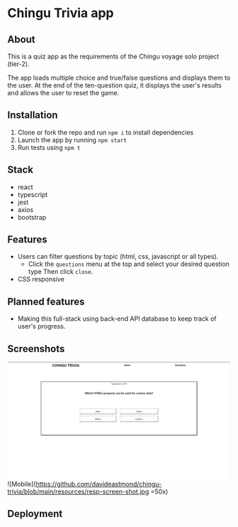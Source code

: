 # Chingu Trivia app

## About
This is a quiz app as the requirements of the Chingu voyage solo project (tier-2).

The app loads multiple choice and true/false questions and displays them to the user. At the end of the ten-question quiz, it displays the user's results and allows the user to reset the game.

## Installation
1. Clone or fork the repo and run `npm i` to install dependencies
2. Launch the app by running `npm start`
3. Run tests using `npm t`

## Stack
- react
- typescript
- jest
- axios
- bootstrap

## Features
- Users can filter questions by topic (html, css, javascript or all types).
  - Click the `questions` menu at the top and select your desired question type Then click `close`.
- CSS responsive

## Planned features
- Making this full-stack using back-end API database to keep track of user's progress.

## Screenshots
![Full](https://github.com/davideastmond/chingu-trivia/blob/main/resources/full-screen-shot.jpg)
![Mobile](https://github.com/davideastmond/chingu-trivia/blob/main/resources/resp-screen-shot.jpg =50x)

## Deployment
